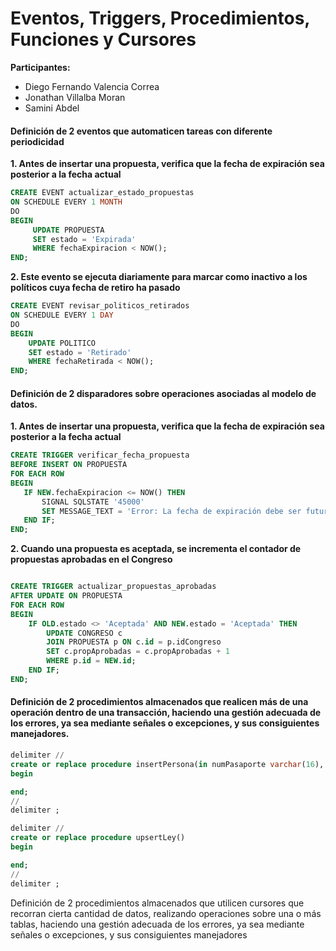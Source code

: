 # Eventos, Triggers, Procedimientos, Funciones y Cursores

**Participantes:**

- Diego Fernando Valencia Correa
- Jonathan Villalba Moran
- Samini Abdel

#### Definición de 2 eventos que automaticen tareas con diferente periodicidad

**1. Antes de insertar una propuesta, verifica que la fecha de expiración sea posterior a la fecha actual**

``` sql
CREATE EVENT actualizar_estado_propuestas
ON SCHEDULE EVERY 1 MONTH
DO
BEGIN
     UPDATE PROPUESTA
     SET estado = 'Expirada'
     WHERE fechaExpiracion < NOW();
END;
```
**2. Este evento se ejecuta diariamente para marcar como inactivo a los políticos cuya fecha de retiro ha pasado**

``` sql
CREATE EVENT revisar_politicos_retirados
ON SCHEDULE EVERY 1 DAY
DO
BEGIN
    UPDATE POLITICO
    SET estado = 'Retirado'
    WHERE fechaRetirada < NOW();
END;

```
#### Definición de 2 disparadores sobre operaciones asociadas al modelo de datos.

 **1. Antes de insertar una propuesta, verifica que la fecha de expiración sea posterior a la fecha actual**

 ``` sql
CREATE TRIGGER verificar_fecha_propuesta
BEFORE INSERT ON PROPUESTA
FOR EACH ROW
BEGIN
    IF NEW.fechaExpiracion <= NOW() THEN
        SIGNAL SQLSTATE '45000'
        SET MESSAGE_TEXT = 'Error: La fecha de expiración debe ser futura.';
    END IF;
END;
```

**2. Cuando una propuesta es aceptada, se incrementa el contador de propuestas aprobadas en el Congreso**

``` sql

CREATE TRIGGER actualizar_propuestas_aprobadas
AFTER UPDATE ON PROPUESTA
FOR EACH ROW
BEGIN
    IF OLD.estado <> 'Aceptada' AND NEW.estado = 'Aceptada' THEN
        UPDATE CONGRESO c
        JOIN PROPUESTA p ON c.id = p.idCongreso
        SET c.propAprobadas = c.propAprobadas + 1
        WHERE p.id = NEW.id;
    END IF;
END;
```


#### Definición de 2 procedimientos almacenados que realicen más de una operación dentro de una transacción, haciendo una gestión adecuada de los errores, ya sea mediante señales o excepciones, y sus consiguientes manejadores.

``` sql
delimiter //
create or replace procedure insertPersona(in numPasaporte varchar(16), in _nombre varchar(32), in _primerApellido varchar(32), in _segundoApellido varchar(32), in _fnac date, in _sexo char(1), in _paisNacimiento int unsigned, in _ciudadanoPolitico int)
begin

end;
//
delimiter ;

```

``` sql
delimiter //
create or replace procedure upsertLey()
begin

end;
//
delimiter ;

```

Definición de 2 procedimientos almacenados que utilicen cursores que recorran cierta cantidad de datos, realizando operaciones sobre una o más tablas, haciendo una gestión adecuada de los errores, ya sea mediante señales o excepciones, y sus consiguientes manejadores